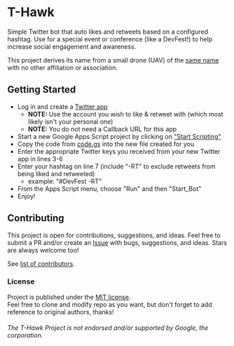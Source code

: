 # T-Hawk

Simple Twitter bot that auto likes and retweets based on a configured hashtag. Use for a special event or conference (like a DevFest!) to help increase social engagement and awareness.

This project derives its name from a small drone (UAV) of the [same name](https://en.wikipedia.org/wiki/Honeywell_RQ-16_T-Hawk) with no other affiliation or association.

## Getting Started

* Log in and create a [Twitter app](https://apps.twitter.com/)
  * **NOTE:** Use the account you wish to like & retweet with (which most likely isn't your personal one)
  * **NOTE:** You do not need a Callback URL for this app
* Start a new Google Apps Script project by clicking on ["Start Scripting"](https://www.google.com/script/start/)
* Copy the code from [code.gs](https://github.com/neojato/T-Hawk/blob/master/code.gs) into the new file created for you
* Enter the appropriate Twitter keys you received from your new Twitter app in lines 3-6
* Enter your hashtag on line 7 (include "-RT" to exclude retweets from being liked and retweeted)
  * example: "#DevFest -RT"
* From the Apps Script menu, choose "Run" and then "Start_Bot"
* Enjoy!

## Contributing

This project is open for contributions, suggestions, and ideas. Feel free to submit a PR and/or create an [Issue](https://github.com/neojato/T-Hawk/issues) with bugs, suggestions, and ideas. Stars are always welcome too!

See [list of contributors](https://github.com/neojato/T-Hawk/graphs/contributors).

### License

Project is published under the [MIT license](https://github.com/neojato/T-Hawk/blob/master/LICENSE).  
Feel free to clone and modify repo as you want, but don't forget to add reference to original authors, thanks!

###### The T-Hawk Project is not endorsed and/or supported by Google, the corporation.
